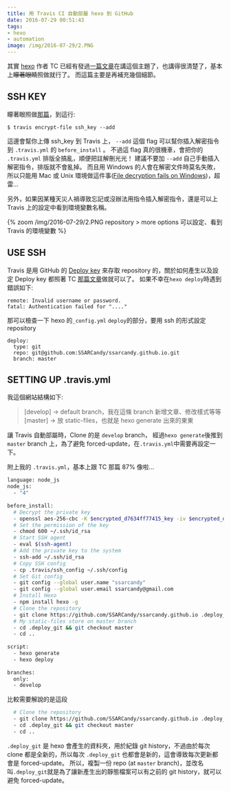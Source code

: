 ```yaml
---
title: 用 Travis CI 自動部屬 hexo 到 GitHub
date: 2016-07-29 00:51:43
tags:
- hexo
- automation
image: /img/2016-07-29/2.PNG
---
```


其實 [hexo](https://hexo.io/) 作者 TC 已經有發過[一篇文章](https://zespia.tw/blog/2015/01/21/continuous-deployment-to-github-with-travis/)在講這個主題了，也講得很清楚了，基本上~~矇著眼睛~~照做就行了。
而這篇主要是再補充幾個細節。

<!-- more -->

## SSH KEY

矇著眼照做[那篇](https://zespia.tw/blog/2015/01/21/continuous-deployment-to-github-with-travis/)，到這行:

```
$ travis encrypt-file ssh_key --add
```

這邊會幫你上傳 ssh_key 到 Travis 上， `--add` 這個 flag 可以幫你插入解密指令到 `.travis.yml` 的 `before_install` 。
不過這 flag 真的很機車，會把你的 `.travis.yml` 排版全搞亂，順便把註解刪光光！
建議不要加 `--add` 自己手動插入解密指令，排版就不會亂掉。
而且用 Windows 的人會在解密文件時莫名失敗，所以只能用 Mac 或 Unix 環境做這件事([File decryption fails on Windows](https://github.com/travis-ci/travis-ci/issues/4746))，超雷...

另外，如果因某種天災人禍導致忘記或沒辦法用指令插入解密指令，還是可以上 Travis 上的設定中看到環境變數名稱。

{% zoom /img/2016-07-29/2.PNG repository > more options 可以設定、看到 Travis 的環境變數 %}


## USE SSH

Travis 是用 GitHub 的 [Deploy key](https://developer.github.com/guides/managing-deploy-keys/) 來存取 repository 的，關於如何產生以及設定 Deploy key 都照著 TC [那篇文章](https://zespia.tw/blog/2015/01/21/continuous-deployment-to-github-with-travis/)做就可以了。
如果不幸在`hexo deploy`時遇到錯誤如下:

```
remote: Invalid username or password.
fatal: Authentication failed for "...."
```
  
那可以檢查一下 hexo 的`_config.yml` `deploy`的部分，要用 ssh 的形式設定 repository

```title: _config.yml
deploy:
  type: git
  repo: git@github.com:SSARCandy/ssarcandy.github.io.git
  branch: master
```

## SETTING UP .travis.yml

我這個網站結構如下:
> [develop] -> default branch，我在這條 branch 新增文章、修改樣式等等
> [master]  -> 放 static-files，也就是 hexo generate 出來的東東
  
讓 Travis 自動部屬時，Clone 的是 `develop` branch， 經過`hexo generate`後推到`master` branch 上，為了避免 forced-update，在`.travis.yml`中需要再設定一下。

附上我的 `.travis.yml`，基本上跟 TC 那篇 87% 像啦...


```bash title: .travis.yml
language: node_js
node_js:
  - "4"
 
before_install:
  # Decrypt the private key
  - openssl aes-256-cbc -K $encrypted_d7634ff77415_key -iv $encrypted_d7634ff77415_iv -in .travis/ssh_key.enc -out ~/.ssh/id_rsa -d
  # Set the permission of the key
  - chmod 600 ~/.ssh/id_rsa
  # Start SSH agent
  - eval $(ssh-agent)
  # Add the private key to the system
  - ssh-add ~/.ssh/id_rsa
  # Copy SSH config
  - cp .travis/ssh_config ~/.ssh/config
  # Set Git config
  - git config --global user.name "ssarcandy"
  - git config --global user.email ssarcandy@gmail.com
  # Install Hexo
  - npm install hexo -g
  # Clone the repository
  - git clone https://github.com/SSARCandy/ssarcandy.github.io .deploy_git
  # My static-files store on master branch
  - cd .deploy_git && git checkout master
  - cd ..
 
script:
  - hexo generate
  - hexo deploy
 
branches:
  only:
  - develop
```

比較需要解說的是這段

```bash
  # Clone the repository
  - git clone https://github.com/SSARCandy/ssarcandy.github.io .deploy_git
  - cd .deploy_git && git checkout master
  - cd ..
```

`.deploy_git` 是 hexo 會產生的資料夾，用於紀錄 git history，不過由於每次 clone 都是全新的，所以每次 `.deploy_git` 也都會是新的，這會導致每次更新都會是 forced-update。
所以，複製一份 repo (at `master` branch)，並改名叫`.deploy_git`就是為了讓新產生出的靜態檔案可以有之前的 git history，就可以避免 forced-update。
